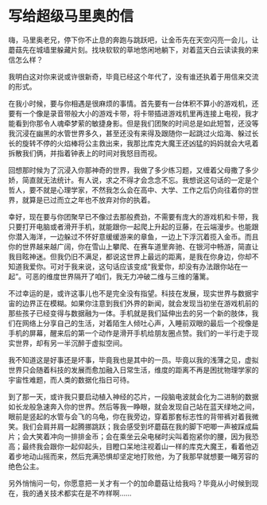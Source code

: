 # 写给超级马里奥的信

嗨，马里奥老兄，停下你不止息的奔跑与跳跃吧，让金币先在天空闪亮一会儿，让蘑菇先在城墙里躲藏片刻。找块软软的草地悠闲地躺下，对着蓝天白云读读我的来信怎么样？ 

我明白这对你来说或许很新奇，毕竟已经这个年代了，没有谁还执着于用信来交流的形式。 

在我小时候，要与你相遇是很麻烦的事情。首先要有一台体积不算小的游戏机，还要有一个像是录音带般大小的游戏卡带，将卡带插进游戏机里再连接上电视，我才能看到你那令人魂牵梦萦的敏捷身影。但是我们团聚的时间总是如此短暂，还没等我沉浸在幽黑的水管世界多久，甚至还没有来得及跟随你一起跳过火焰海、躲过长长的旋转不停的火焰棒将公主救出来，我那比库克大魔王还凶猛的妈妈就会大吼着拆散我们俩，并指着钟表上的时间对我怒目而视。 

回想那时候为了沉浸入你那神奇的世界，我做了多少练习题，又缠着父母撒了多少娇，简直就无法统计。有人说，求之不得才会念念不忘。我想说这句话的一定是个哲人，要不就是心理学家，不然我怎么会在高中、大学、工作之后仍向往着你的世界，就算是已过而立之年也不放弃对你的执着。 

幸好，现在要与你团聚早已不像过去那般费劲，不需要有庞大的游戏机和卡带，我只要打开电脑或者滑开手机，就能跟你一起爬上升起的豆藤，在云端漫步。也能跟你潜入海洋，一边躲过不怀好意缓缓游来的章鱼，一边上下浮沉着揽入金币。而且你的世界越来越广阔，你在雪山上攀爬、在赛车道里奔驰、在银河中畅游，简直让我目眩神迷。但我仍旧不满足，都说这世界上最远的距离，是我在你身边，你却不知道我爱你。可对于我来说，这句话应该变成“我爱你，却没有办法跟你站在一起”。可恶的维度世界隔开了咱们，我无力冲破二维与三维的藩篱。 

不过幸运的是，或许这事儿也不是完全没有指望。科技在发展，现实世界与数据宇宙的边界正在模糊。如果你注意到我们外界的新闻，就会发现当初坐在游戏机前的那些孩子已经变得与数据融为一体。手机就是我们延伸出去的另一个新的肢体，我们在网络上分享自己的生活，对着陌生人倾吐心声，入睡前双眼的最后一个视像是手机的屏幕，醒来后的第一个动作是滑开手机给朋友圈点赞。我们的一半行走于现实世界，却有另一半沉醉于虚拟空间。 

我不知道这是好事还是坏事，毕竟我也是其中的一员。毕竟以我的浅薄之见，虚拟世界只会随着科技的发展而愈加融入日常生活，维度的距离不再是困扰物理学家的宇宙性难题，而人类的数据化指日可待。 

到了那一天，或许我只要启动植入神经的芯片，一段脑电波就会化为二进制的数据如长龙般急速奔入你的世界。然后等我一睁眼，就会发现自己站在蓝天绿地之间，眼前是竖起的水管与会飞的乌龟，你在我旁边，穿着那套标志性的背带裤对着我微笑。我们会肩并肩一起腾挪跳跃；我会感受到坏蘑菇在我的脚下吧唧一声被踩成扁片；会大笑着冲向一排排金币；会在乘坐云朵电梯时尖叫着抱紧你的腰，因为我恐高；最终我会跟你一起仰起头，目瞪口呆地注视着山一样的库克大魔王，看着他迈着步地动山摇而来，然后充满恐惧却坚定地打败他，为了我那早就想要一睹芳容的绝色公主。 

另外悄悄问一句，你愿意把一关才有一个的加命蘑菇让给我吗？毕竟从小时候到现在，我的通关技术都实在是不咋样啊……